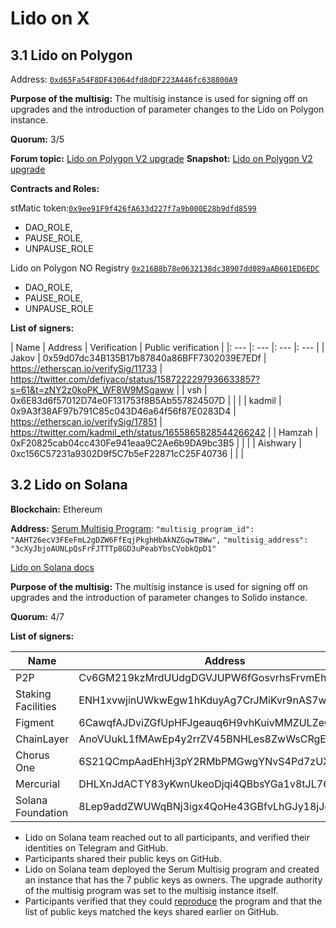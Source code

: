 # Lido on X

## 3.1 Lido on Polygon

Address: [`0xd65Fa54F8DF43064dfd8dDF223A446fc638800A9`](https://app.safe.global/settings/setup?safe=0xd65Fa54F8DF43064dfd8dDF223A446fc638800A9)

**Purpose of the multisig:** The multisig instance is used for signing off on upgrades and the introduction of parameter changes to the Lido on Polygon instance.

**Quorum:** 3/5

**Forum topic:** [Lido on Polygon V2 upgrade](https://research.lido.fi/t/lido-on-polygon-protocol-upgrade/3213/)
**Snapshot:** [Lido on Polygon V2 upgrade](https://snapshot.org/#/lido-snapshot.eth/proposal/0x32f6f095dc4f7b97665b560781d6e6795da11f9c8218936a505575040038d70f)

**Contracts and Roles:**

stMatic token:[`0x9ee91F9f426fA633d227f7a9b000E28b9dfd8599`](https://etherscan.io/address/0x9ee91F9f426fA633d227f7a9b000E28b9dfd8599)
- DAO_ROLE, 
- PAUSE_ROLE, 
- UNPAUSE_ROLE 

Lido on Polygon NO Registry [`0x216B8b78e0632138dc38907dd089aAB601ED6EDC`](https://etherscan.io/address/0x216B8b78e0632138dc38907dd089aAB601ED6EDC)
- DAO_ROLE, 
- PAUSE_ROLE, 
- UNPAUSE_ROLE

**List of signers:**

| Name | Address | Verification | Public verification |
|: --- |: --- |: --- |: --- |
| Jakov | 0x59d07dc34B135B17b87840a86BFF7302039E7EDf | https://etherscan.io/verifySig/11733 | https://twitter.com/defiyaco/status/1587222297936633857?s=61&t=zNY2z0koPK_WF8W9MSgaww |
| vsh | 0x6E83d6f57012D74e0F131753f8B5Ab557824507D |  |  |
| kadmil | 0x9A3f38AF97b791C85c043D46a64f56f87E0283D4 | https://etherscan.io/verifySig/17851 | https://twitter.com/kadmil_eth/status/1655865828544266242 |
| Hamzah | 0xF20825cab04cc430Fe941eaa9C2Ae6b9DA9bc3B5 |  |  |
| Aishwary | 0xc156C57231a9302D9f5C7b5eF22871cC25F40736 |  |  |

## 3.2 Lido on Solana

**Blockchain:** Ethereum

**Address:** 
[Serum Multisig Program](https://github.com/coral-xyz/multisig):
`"multisig_program_id": "AAHT26ecV3FEeFmL2gDZW6FfEqjPkghHbAkNZGqwT8Ww",`
`"multisig_address": "3cXyJbjoAUNLpQsFrFJTTTp8GD3uPeabYbsCVobkQpD1"`

[Lido on Solana docs](https://docs.solana.lido.fi/administration)

**Purpose of the multisig:** The multisig instance is used for signing off on upgrades and the introduction of parameter changes to Solido instance.

**Quorum:** 4/7

**List of signers:**


| Name | Address |
| --- | --- |
| P2P | Cv6GM219kzMrdUUdgDGVJUPW6fGosvrhsFrvmEhz3Mc6 |
| Staking Facilities | ENH1xvwjinUWkwEgw1hKduyAg7CrJMiKvr9nAS7wLHrp |
| Figment | 6CawqfAJDviZGfUpHFJgeauq6H9vhKuivMMZULZeGnPw |
| ChainLayer | AnoVUukL1fMAwEp4y2rrZV45BNHLes8ZwWsCRgEwhGH4 |
| Chorus One | 6S21QCmpAadEhHj3pY2RMbPMGwgYNvS4Pd7zUXoRDMdK |
| Mercurial | DHLXnJdACTY83yKwnUkeoDjqi4QBbsYGa1v8tJL76ViX |
| Solana Foundation | 8Lep9addZWUWqBNj3igx4QoHe43GBfvLhGJy18jJgWQa |

- Lido on Solana team reached out to all participants, and verified their identities on Telegram and GitHub.
- Participants shared their public keys on GitHub.
- Lido on Solana team deployed the Serum Multisig program and created an instance that has the 7 public keys as owners. The upgrade authority of the multisig program was set to the multisig instance itself.
- Participants verified that they could [reproduce](https://blog.lido.fi/lido-dao-treasury-fund/) the program and that the list of public keys matched the keys shared earlier on GitHub.